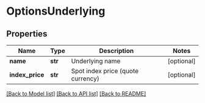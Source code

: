 # OptionsUnderlying

## Properties
Name | Type | Description | Notes
------------ | ------------- | ------------- | -------------
**name** | **str** | Underlying name | [optional] 
**index_price** | **str** | Spot index price (quote currency) | [optional] 

[[Back to Model list]](../README.md#documentation-for-models) [[Back to API list]](../README.md#documentation-for-api-endpoints) [[Back to README]](../README.md)



